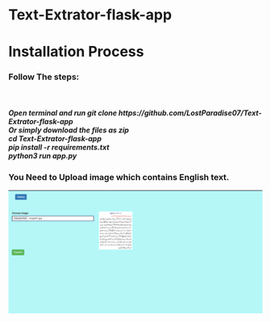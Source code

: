 # Text-Extrator-flask-app
<h1> Installation Process </h1>
<h3> Follow The steps: </h3> <br>
<h5> Open terminal and run git clone https://github.com/LostParadise07/Text-Extrator-flask-app <br> Or simply download the files as zip 
<br> cd Text-Extrator-flask-app 
<br> pip install -r requirements.txt
<br> python3 run app.py </h5>
<h3> You Need to Upload image which contains <strong> English </strong>text. </h3>
<img src="https://github.com/LostParadise07/Text-Extrator-flask-app/blob/main/Project_4/media/readme.png?raw=true" >

